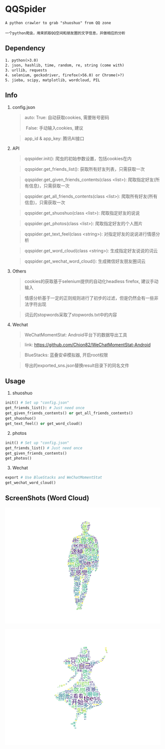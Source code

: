 # QQSpider
```
A python crawler to grab "shuoshuo" from QQ zone

一个python爬虫，用来抓取QQ空间和朋友圈的文字信息，并做相应的分析
```

## Dependency
```
1. python(>3.0)
2. json, hashlib, time, random, re, string (come with)
3. urllib, requests
4. selenium, geckodriver, firefox(>56.0) or Chrome(>?)
5. jieba, scipy, matplotlib, wordcloud, PIL
```

## Info

1. config.json
    > auto:  True: 自动获取cookies, 需要账号密码
    >
    > ​	   False: 手动输入cookies, 建议

    > app_id & app_key: 腾讯AI接口

2. API
    > qqspider.init(): 爬虫的初始参数设置，包括cookies在内

    > qqspider.get_friends_list(): 获取所有好友列表，只需获取一次
    
    > qqspider.get_given_friends_contents(class \<list>): 爬取指定好友(所有信息)，只需获取一次

    > qqspider.get_all_friends_contents(class \<list>): 爬取所有好友(所有信息)，只需获取一次

    > qqspider.get_shuoshuo(class \<list>): 爬取指定好友的说说

    > qqspider.get_photos(class \<list>): 爬取指定好友的个人图片

    > qqspider.get_text_feel(class \<string>): 对指定好友的说说进行情感分析

    > qqspider.get_word_cloud(class \<string>): 生成指定好友说说的词云 

    > qqspider.get_wechat_word_cloud(): 生成微信好友朋友圈词云

3. Others
    > cookies的获取基于selenium提供的自动化headless firefox, 建议手动输入

    > 情感分析基于一定的正则规则进行了初步的过滤，但是仍然会有一些非法字符出现

    > 词云的stopwords采取了stopwords.txt中的内容

4. Wechat
    > WeChatMomentStat: Android平台下的数据导出工具
    
    > link: https://github.com/Chion82/WeChatMomentStat-Android

    > BlueStacks: 蓝叠安卓模拟器, 开启root权限

    > 导出的exported_sns.json替换result目录下的同名文件 

## Usage
1. shuoshuo
```python
init() # Set up "config.json"
get_friends_list(): # Just need once
get_given_friends_contents() or get_all_friends_contents()
get_shuoshuo()
get_text_feel() or get_word_cloud()
```
2. photos
```python
init() # Set up "config.json"
get_friends_list() # Just need once
get_given_friends_contents()
get_photos()
```
3. Wechat
```python
export # Use BlueStacks and WeChatMomentStat
get_wechat_word_cloud()
```


## ScreenShots (Word Cloud)

![](./images/7.png) 

![](./images/8.png) 

